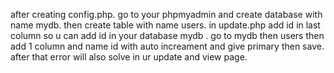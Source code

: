 after creating config.php.
go to your phpmyadmin and create database with name mydb.
then create table with name users.
in update.php add id in last column
so u can add id in your database mydb .
go to mydb then users then add 1 column and name id with auto increament and give primary then save.
after that error will also solve in ur update and view page.

